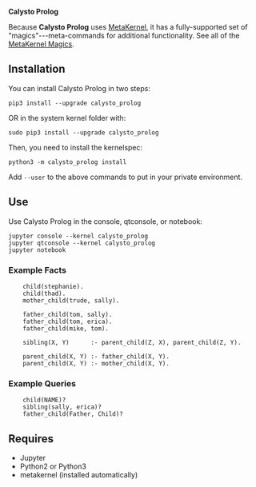 **Calysto Prolog** 

Because **Calysto Prolog** uses [MetaKernel](https://github.com/Calysto/metakernel/blob/master/README.rst), it has a fully-supported set of "magics"---meta-commands for additional functionality. See all of the [MetaKernel Magics](https://github.com/Calysto/metakernel/blob/master/metakernel/magics/README.md).

## Installation

You can install Calysto Prolog in two steps:

```
pip3 install --upgrade calysto_prolog
```

OR in the system kernel folder with:

```
sudo pip3 install --upgrade calysto_prolog
```

Then, you need to install the kernelspec:

```
python3 -m calysto_prolog install
```

Add `--user` to the above commands to put in your private environment.

## Use

Use Calysto Prolog in the console, qtconsole, or notebook:

```
jupyter console --kernel calysto_prolog
jupyter qtconsole --kernel calysto_prolog
jupyter notebook
```

### Example Facts
```
    child(stephanie).
    child(thad).
    mother_child(trude, sally).
 
    father_child(tom, sally).
    father_child(tom, erica).
    father_child(mike, tom).
 
    sibling(X, Y)      :- parent_child(Z, X), parent_child(Z, Y).
 
    parent_child(X, Y) :- father_child(X, Y).
    parent_child(X, Y) :- mother_child(X, Y).
```

### Example Queries
```
    child(NAME)?
    sibling(sally, erica)?
    father_child(Father, Child)?
```

## Requires

* Jupyter
* Python2 or Python3
* metakernel (installed automatically)

